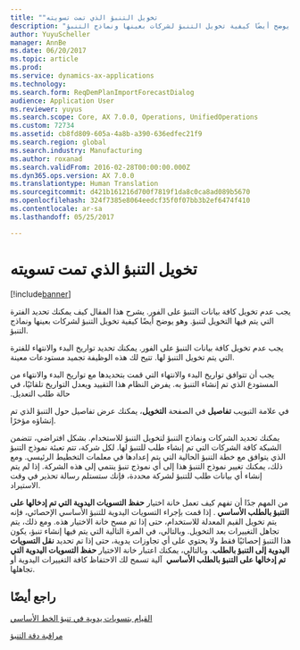 ```yaml
---
title: "‏‫تخويل ‏‫التنبؤ الذي تمت تسويته"
description: "يجب عدم تخويل كافة بيانات التنبؤ على الفور. يشرح هذا المقال كيف يمكنك تحديد الفترة التي يتم فيها التخويل لتنبؤ. وهو يوضح أيضًا كيفية تخويل التنبؤ لشركات بعينها ونماذج التنبؤ."
author: YuyuScheller
manager: AnnBe
ms.date: 06/20/2017
ms.topic: article
ms.prod: 
ms.service: dynamics-ax-applications
ms.technology: 
ms.search.form: ReqDemPlanImportForecastDialog
audience: Application User
ms.reviewer: yuyus
ms.search.scope: Core, AX 7.0.0, Operations, UnifiedOperations
ms.custom: 72734
ms.assetid: cb8fd809-605a-4a8b-a390-636edfec21f9
ms.search.region: global
ms.search.industry: Manufacturing
ms.author: roxanad
ms.search.validFrom: 2016-02-28T00:00:00.000Z
ms.dyn365.ops.version: AX 7.0.0
ms.translationtype: Human Translation
ms.sourcegitcommit: d421b161216d700f7819f1da8c0ca8ad089b5670
ms.openlocfilehash: 324f7385e8064eedcf35f0f07bb3b2ef6474f410
ms.contentlocale: ar-sa
ms.lasthandoff: 05/25/2017

---
```


# <a name="authorize-an-adjusted-forecast"></a>‏‫تخويل ‏‫التنبؤ الذي تمت تسويته

[!include[banner](../includes/banner.md)]


يجب عدم تخويل كافة بيانات التنبؤ على الفور. يشرح هذا المقال كيف يمكنك تحديد الفترة التي يتم فيها التخويل لتنبؤ. وهو يوضح أيضًا كيفية تخويل التنبؤ لشركات بعينها ونماذج التنبؤ.

يجب عدم تخويل كافة بيانات التنبؤ على الفور. يمكنك تحديد تواريخ البدء والانتهاء للفترة التي يتم تخويل التنبؤ لها. تتيح لك هذه الوظيفة تجميد مستودعات معينة. 

‏‫يجب أن تتوافق تواريخ البدء والانتهاء التي قمت بتحديدها مع تواريخ البدء والانتهاء من المستودع الذي تم إنشاء التنبؤ به. يفرض النظام هذا التقييد ويعدل التواريخ تلقائيًا، في حالة طلب التعديل.‬ 

في علامة التبويب **تفاصيل** في الصفحة **التخويل**، يمكنك عرض تفاصيل حول التنبؤ الذي تم إنشاؤه مؤخرًا. 

يمكنك تحديد الشركات ونماذج التنبؤ لتخويل التنبؤ للاستخدام. بشكل افتراضي، تتضمن الشبكة كافة الشركات التي تم إنشاء طلب للتنبؤ لها. لكل شركة، تتم تعبئة نموذج التنبؤ الذي يتوافق مع خطة التنبؤ الحالية التي يتم إعدادها في معلمات التخطيط الرئيسي. ومع ذلك، يمكنك تغيير نموذج التنبؤ هذا إلى أي نموذج تنبؤ ينتمي إلى هذه الشركة. إذا لم يتم إنشاء أي بيانات طلب للتنبؤ لشركة محددة، فإنك ستستلم رسالة تحذير في وقت الاستيراد. 

من المهم جدًا أن تفهم كيف تعمل خانة اختيار **‏‫حفظ التسويات اليدوية التي تم إدخالها على التنبؤ بالطلب الأساسي ‬**. إذا قمت بإجراء التسويات اليدوية للتنبؤ الأساسي الإحصائي، فإنه يتم تخويل القيم المعدلة للاستخدام، حتى إذا تم مسح خانة الاختيار هذه. ومع ذلك، يتم تجاهل التغييرات بعد التخويل. وبالتالي، في المرة التالية التي يتم فيها إنشاء تنبؤ، يكون هذا التنبؤ إحصائيًا فقط ولا يحتوي على أي تجاوزات يدوية، حتى إذا تم تحديد **‏‫نقل التسويات اليدوية إلى التنبؤ بالطلب‬**. وبالتالي، يمكنك اعتبار خانة الاختيار **‏‫حفظ التسويات اليدوية التي تم إدخالها على التنبؤ بالطلب الأساسي ‬** آلية تسمح لك الاحتفاظ كافة التغييرات اليدوية أو تجاهلها.

<a name="see-also"></a>راجع أيضًا
--------

[القيام بتسويات يدوية في تنبؤ الخط الأساسي](manual-adjustments-baseline-forecast.md)

[مراقبة دقة التنبؤ](monitor-forecast-accuracy.md)





